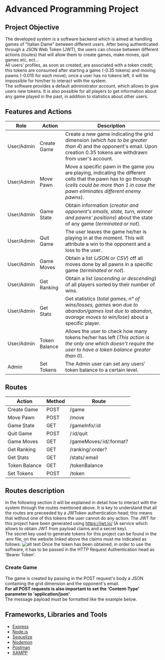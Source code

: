# Advanced Programming Project
## Project Objective
The developed system is a software backend which is aimed at handling games of "Italian Dame" between different users. After being authenticated through a JSON Web Token (JWT), the users can choose between different actions (routes) that will allow them to create games, make moves, quit games etc, ect...<br/>
All users' profiles, as soon as created, are associated with a token credit; this tokens are consumed after starting a game (-0.35 tokens) and moving pawns (-0.015 for each move); once a user has no tokens left, it will be impossible for him/her to interact with the system.<br/>
The software provides a default administrator account, which allows to give users new tokens. It is also possible for all players to get information about any game played in the past, in addition to statistics about other users.

## Features and Actions
| Role  | Action | Description |
| ------------- | ------------- | ------------- |
| User/Admin  | Create Game  | Create a new game indicating the grid dimension (*which has to be greater than 4*) and the opponent's email. Upon creation 0.35 tokens are withdrawn from user's account. |
| User/Admin  | Move Pawn  | Move a specific pawn in the game you are playing, indicating the different cells that the pawn has to go through (*cells could be more than 1 in case the pawn eliminates different enemy pawns*). |
| User/Admin  | Game State  | Obtain information (*creator and opponent's emails, state, turn, winner and pawns' positions*) about the state of any game (*terminated or not*).  |
| User/Admin  | Quit Game | The user leaves the game he/her is playing in at the moment. This will attribute a win to the opponent and a loss to the user. |
| User/Admin  | Game Moves | Obtain a list (*JSON or CSV*) off all moves done by all pawns in a specific game (*terminated or not*). |
| User/Admin  | Get Ranking | Obtain a list (*ascending or descending*) of all players sorted by their number of wins. |
| User/Admin  | Get Stats | Get statistics (*total games, n° of wins/losses, games won due to abandon/games lost due to abandon, avarage moves to win/lose*) about a specific player. |
| User/Admin  | Token Balance | Allows the user to check how many tokens he/her has left (*This action is the only one which doesn't require the user to have a token balance greater than 0*). |
| Admin  | Set Tokens | The Admin user can set any users' token balance to a certain level. |

## Routes

| Action  | Method | Route |
| ------------- | ------------- | ------------- |
| Create Game | POST | /game |
| Move Pawn | POST | /move |
| Game State | GET | /gameInfo/:id |
| Quit Game | POST | /:id/quit |
| Game Moves | GET | /gameMoves/:id/:format? |
| Get Ranking | GET | /ranking/:order? |
| Get Stats | GET | /stats/:email |
| Token Balance | GET | /tokenBalance |
| Set Tokens | POST | /token  |

## Routes description

In the following section it will be explained in detail how to interact with the system through the routes mentioned above. It is key to understand that all the routes are preceeded by a JWToken authentication head; this means that without one of this tokens the user cannot do any action. The JWT for this project have been generated using https://jwt.io/ (A service which allows to obtain JWT from payload claims and a secret key).<br/>
The secret key used to generate tokens for this project can be found in the .env file; on the website linked above the claims must me indicated as follows:
![alt text](https://github.com/[Alessandrob99]/[AP_project]/blob/[branch]/image.jpg?raw=true)
Once the token has been obtained, in order to use the software, it has to be passed in the HTTP Request Authentication head as 'Bearer Token'.

### Create Game
The game is created by passing in the POST request's body a JSON containing the grid dimension and the opponent's email.<br/> 
**For all POST requests is also important to set the 'Content-Type' parameter to 'application/json'**. <br/>The message payload must be formatted like the example below. 




## Frameworks, Libraries and Tools
* [Express](https://expressjs.com/)
* [Node.js](https://nodejs.org/en/)
* [Sequelize](https://sequelize.org/)
* [Nodemon](https://www.npmjs.com/package/nodemon)
* [Postman](https://www.postman.com/company/about-postman/)
* [XAMPP](https://www.apachefriends.org/)
